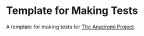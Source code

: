 # Template for Making Tests
A template for making tests for [The Anadromi Project](https://github.com/haw230/the-anadromi-project).
